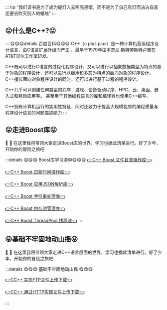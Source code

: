 # 


::: tip
“我们读书是为了成为提灯人去照亮黑暗，而不是为了自己有灯而沾沾自喜还要去吹灭别人的蜡烛”
::: 

## 😛什么是C++?😛

::: 😋😋😋details 百度百科😋😋😋
C++（c plus plus）是一种计算机高级程序设计语言，由C语言扩展升级而产生 ，最早于1979年由本贾尼·斯特劳斯特卢普在AT&T贝尔工作室研发。

C++既可以进行C语言的过程化程序设计，又可以进行以抽象数据类型为特点的基于对象的程序设计，还可以进行以继承和多态为特点的面向对象的程序设计。C++擅长面向对象程序设计的同时，还可以进行基于过程的程序设计。

C++几乎可以创建任何类型的程序：游戏、设备驱动程序、HPC、云、桌面、嵌入式和移动应用等。 甚至用于其他编程语言的库和编译器也使用C++编写。 

C++拥有计算机运行的实用性特征，同时还致力于提高大规模程序的编程质量与程序设计语言的问题描述能力
:::



## 😛走进Boost库😛
:tada: :100: 在这里我将带领大家走进Boost库的世界，学习也据此清单进行。好了少年，开始你的冒险之旅吧


:::details 😋😋😋 Boost库学习清单😋😋😋
[👉C++ Boost 文件目录操作库👈](./28-C++%20Boost%20文件目录操作库.md) 

[👉C++ Boost 日期时间操作库👈](./29-C++%20Boost%20日期时间操作库.md)

[👉C++ Boost 应用JSON解析库👈](./30-C++%20Boost%20应用JSON解析库.md)

[👉C++ Boost 字符串处理库👈](./31-C++%20Boost%20字符串处理库.md)

[👉C++ Boost 内存池管理库👈](./32-C++%20Boost%20内存池管理库.md)

[👉C++ Boost ThreadPool 线程池👈](./33-C++%20Boost%20ThreadPool%20线程池.md)
:::


## 😛基础不牢固地动山摇😛
:tada: :100: 在这里我将带领大家走进C++语言层面的世界，学习也据此清单进行。好了少年，开始你的冒险之旅吧


:::details 😋😋😋 基础不牢固地动山摇 😋😋😋

[👉CC++ 实现FTP文件上传下载👈](./37-CC++%20实现FTP文件上传下载.md)

[👉CC++ 通过HTTP实现文件上传下载👈](./38-CC++%20通过HTTP实现文件上传下载.md)

:::




